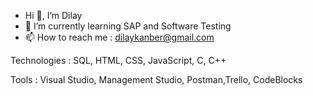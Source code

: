 -  Hi 👋, I’m Dilay 
- 🌱 I’m currently learning SAP and Software Testing
- 📫 How to reach me : dilaykanber@gmail.com

Technologies : SQL, HTML, CSS, JavaScript, C, C++


Tools : Visual Studio, Management Studio, Postman,Trello, CodeBlocks

                       


